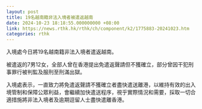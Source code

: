 ```yaml
---
layout: post
title: 19名越南籍非法入境者被遣返越南
date: 2024-10-23 18:18:55.000000000 +08:00
link: https://news.rthk.hk/rthk/ch/component/k2/1775883-20241023.htm
categories: rthk
---
```


入境處今日將19名越南籍非法入境者遣返越南。

被遣返的7男12女，全部人曾在香港提出免遣返聲請但不獲確立，部分曾因干犯刑事罪行被判監及服刑至刑滿出獄。

入境處表示，一直致力將免遣返聲請不獲確立者盡快遣送離港，以維持有效的出入境管制和保障公眾利益，會繼續加快遣送程序，視乎實際情況和需要，採取一切合適措施將非法入境者及逾期逗留人士盡快遣離香港。
